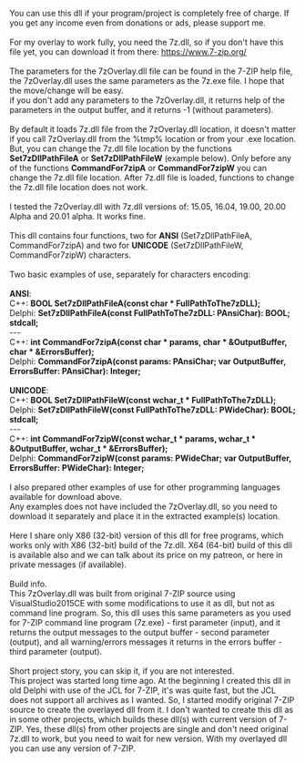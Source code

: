 You can use this dll if your program/project is completely free of charge. If you get any income even from donations or ads, please support me.<br>
<br>
For my overlay to work fully, you need the 7z.dll, so if you don't have this file yet, you can download it from there: <a href=https://www.7-zip.org/>https://www.7-zip.org/</a><br>
<br>
The parameters for the 7zOverlay.dll file can be found in the 7-ZIP help file, the 7zOverlay.dll uses the same parameters as the 7z.exe file. I hope that the move/change will be easy.<br>
if you don't add any parameters to the 7zOverlay.dll, it returns help of the parameters in the output buffer, and it returns -1 (without parameters).<br>
<br>
By default it loads 7z.dll file from the 7zOverlay.dll location, it doesn't matter if you call 7zOverlay.dll from the %tmp% location or from your .exe location. But, you can change the 7z.dll file location by the functions <b>Set7zDllPathFileA</b> or <b>Set7zDllPathFileW</b> (example below). Only before any of the functions <b>CommandFor7zipA</b> or <b>CommandFor7zipW</b> you can change the 7z.dll file location. After 7z.dll file is loaded, functions to change the 7z.dll file location does not work.<br>
<br>
I tested the 7zOverlay.dll with 7z.dll versions of: 15.05, 16.04, 19.00, 20.00 Alpha and 20.01 alpha. It works fine.<br>
<br>
This dll contains four functions, two for <b>ANSI</b> (Set7zDllPathFileA, CommandFor7zipA) and two for <b>UNICODE</b> (Set7zDllPathFileW, CommandFor7zipW) characters.<br>
<br>
Two basic examples of use, separately for characters encoding:<br>
<br>
<b>ANSI</b>:<br>
C++: <b>BOOL Set7zDllPathFileA(const char * FullPathToThe7zDLL);</b><br>
Delphi: <b>Set7zDllPathFileA(const FullPathToThe7zDLL: PAnsiChar): BOOL; stdcall;</b><br>
---<br>
C++: <b>int CommandFor7zipA(const char * params, char * &OutputBuffer, char * &ErrorsBuffer);</b><br>
Delphi: <b>CommandFor7zipA(const params: PAnsiChar; var OutputBuffer, ErrorsBuffer: PAnsiChar): Integer;</b><br>
<br>
<b>UNICODE</b>:<br>
C++: <b>BOOL Set7zDllPathFileW(const wchar_t * FullPathToThe7zDLL);</b><br>
Delphi: <b>Set7zDllPathFileW(const FullPathToThe7zDLL: PWideChar): BOOL; stdcall;</b><br>
---<br>
C++: <b>int CommandFor7zipW(const wchar_t * params, wchar_t * &OutputBuffer, wchar_t * &ErrorsBuffer);</b><br>
Delphi: <b>CommandFor7zipW(const params: PWideChar; var OutputBuffer, ErrorsBuffer: PWideChar): Integer;</b><br>
<br>
I also prepared other examples of use for other programming languages available for download above.<br>
Any examples does not have included the 7zOverlay.dll, so you need to download it separately and place it in the extracted example(s) location.<br>
<br>
Here I share only X86 (32-bit) version of this dll for free programs, which works only with X86 (32-bit) build of the 7z.dll. X64 (64-bit) build of this dll is available also and we can talk about its price on my patreon, or here in private messages (if available).<br>
<br>
Build info.<br>
This 7zOverlay.dll was built from original 7-ZIP source using VisualStudio2015CE with some modifications to use it as dll, but not as command line program. So, this dll uses this same parameters as you used for 7-ZIP command line program (7z.exe) - first parameter (input), and it returns the output messages to the output buffer - second parameter (output), and all warning/errors messages it returns in the errors buffer - third parameter (output).<br>
<br>
Short project story, you can skip it, if you are not interested.<br>
This project was started long time ago. At the beginning I created this dll in old Delphi with use of the JCL for 7-ZIP, it's was quite fast, but the JCL does not support all archives as I wanted. So, I started modify original 7-ZIP source to create the overlayed dll from it. I don't wanted to create this dll as in some other projects, which builds these dll(s) with current version of 7-ZIP. Yes, these dll(s) from other projects are single and don't need original 7z.dll to work, but you need to wait for new version. With my overlayed dll you can use any version of 7-ZIP.<br>

